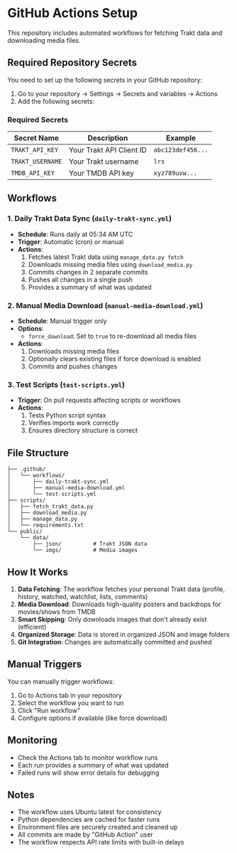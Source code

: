 # GitHub Actions Setup

This repository includes automated workflows for fetching Trakt data and downloading media files.

## Required Repository Secrets

You need to set up the following secrets in your GitHub repository:

1. Go to your repository → Settings → Secrets and variables → Actions
2. Add the following secrets:

### Required Secrets

| Secret Name | Description | Example |
|-------------|-------------|---------|
| `TRAKT_API_KEY` | Your Trakt API Client ID | `abc123def456...` |
| `TRAKT_USERNAME` | Your Trakt username | `lrs` |
| `TMDB_API_KEY` | Your TMDB API key | `xyz789uvw...` |

## Workflows

### 1. Daily Trakt Data Sync (`daily-trakt-sync.yml`)

- **Schedule**: Runs daily at 05:34 AM UTC
- **Trigger**: Automatic (cron) or manual
- **Actions**:
  1. Fetches latest Trakt data using `manage_data.py fetch`
  2. Downloads missing media files using `download_media.py`
  3. Commits changes in 2 separate commits
  4. Pushes all changes in a single push
  5. Provides a summary of what was updated

### 2. Manual Media Download (`manual-media-download.yml`)

- **Schedule**: Manual trigger only
- **Options**:
  - `force_download`: Set to `true` to re-download all media files
- **Actions**:
  1. Downloads missing media files
  2. Optionally clears existing files if force download is enabled
  3. Commits and pushes changes

### 3. Test Scripts (`test-scripts.yml`)

- **Trigger**: On pull requests affecting scripts or workflows
- **Actions**:
  1. Tests Python script syntax
  2. Verifies imports work correctly
  3. Ensures directory structure is correct

## File Structure

```
├── .github/
│   └── workflows/
│       ├── daily-trakt-sync.yml
│       ├── manual-media-download.yml
│       └── test-scripts.yml
├── scripts/
│   ├── fetch_trakt_data.py
│   ├── download_media.py
│   ├── manage_data.py
│   └── requirements.txt
└── public/
    └── data/
        ├── json/          # Trakt JSON data
        └── imgs/          # Media images
```

## How It Works

1. **Data Fetching**: The workflow fetches your personal Trakt data (profile, history, watched, watchlist, lists, comments)
2. **Media Download**: Downloads high-quality posters and backdrops for movies/shows from TMDB
3. **Smart Skipping**: Only downloads images that don't already exist (efficient)
4. **Organized Storage**: Data is stored in organized JSON and image folders
5. **Git Integration**: Changes are automatically committed and pushed

## Manual Triggers

You can manually trigger workflows:

1. Go to Actions tab in your repository
2. Select the workflow you want to run
3. Click "Run workflow"
4. Configure options if available (like force download)

## Monitoring

- Check the Actions tab to monitor workflow runs
- Each run provides a summary of what was updated
- Failed runs will show error details for debugging

## Notes

- The workflow uses Ubuntu latest for consistency
- Python dependencies are cached for faster runs
- Environment files are securely created and cleaned up
- All commits are made by "GitHub Action" user
- The workflow respects API rate limits with built-in delays
